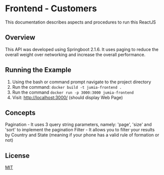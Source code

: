 # Frontend - Customers

This documentation describes aspects and procedures to run this ReactJS

## Overview

This API was developed using Springboot 2.1.6.  It uses paging to reduce the overall weight over networking and increase the overall performance.

## Running the Example

1. Using the bash or command prompt navigate to the project directory
2. Run the command:
	```docker build -t jumia-frontend .```
3. Run the command
	```docker run -p 3000:3000 jumia-frontend```
4. Visit: <http://localhost:3000/> (should display Web Page)


## Concepts

Pagination - It uses 3 query string parameters, namely: 'page', 'size' and 'sort' to implement the pagination
Filter - It allows you to filter your results by Country and State (meaning if your phone has a valid rule of formation or not)

## License

[MIT](https://opensource.org/licenses/MIT)
